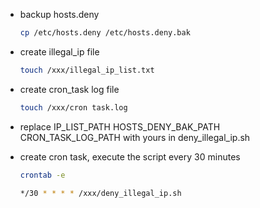 - backup hosts.deny
  ```bash
  cp /etc/hosts.deny /etc/hosts.deny.bak
  ```

- create illegal_ip file
  ```bash
  touch /xxx/illegal_ip_list.txt
  ```

- create cron_task log file
  ```bash
  touch /xxx/cron task.log
  ```

- replace IP_LIST_PATH HOSTS_DENY_BAK_PATH CRON_TASK_LOG_PATH with yours in deny_illegal_ip.sh

- create cron task, execute the script every 30 minutes
  ```bash
  crontab -e

  */30 * * * * /xxx/deny_illegal_ip.sh
  ```
